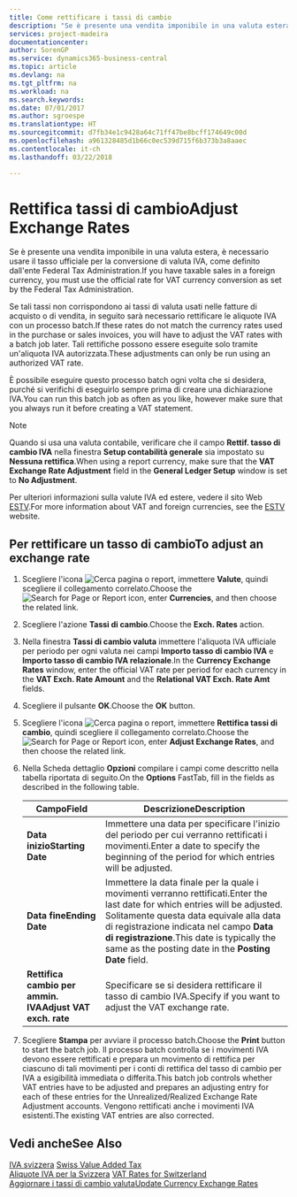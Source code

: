 ```yaml
---
title: Come rettificare i tassi di cambio
description: "Se è presente una vendita imponibile in una valuta estera, è necessario usare il tasso ufficiale per la conversione di valuta IVA, come definito dall'ente Federal Tax Administration."
services: project-madeira
documentationcenter: 
author: SorenGP
ms.service: dynamics365-business-central
ms.topic: article
ms.devlang: na
ms.tgt_pltfrm: na
ms.workload: na
ms.search.keywords: 
ms.date: 07/01/2017
ms.author: sgroespe
ms.translationtype: HT
ms.sourcegitcommit: d7fb34e1c9428a64c71ff47be8bcff174649c00d
ms.openlocfilehash: a961328485d1b66c0ec539d715f6b373b3a8aaec
ms.contentlocale: it-ch
ms.lasthandoff: 03/22/2018

---
```

# <a name="adjust-exchange-rates"></a><span data-ttu-id="99fbc-103">Rettifica tassi di cambio</span><span class="sxs-lookup"><span data-stu-id="99fbc-103">Adjust Exchange Rates</span></span>
<span data-ttu-id="99fbc-104">Se è presente una vendita imponibile in una valuta estera, è necessario usare il tasso ufficiale per la conversione di valuta IVA, come definito dall'ente Federal Tax Administration.</span><span class="sxs-lookup"><span data-stu-id="99fbc-104">If you have taxable sales in a foreign currency, you must use the official rate for VAT currency conversion as set by the Federal Tax Administration.</span></span>  

<span data-ttu-id="99fbc-105">Se tali tassi non corrispondono ai tassi di valuta usati nelle fatture di acquisto o di vendita, in seguito sarà necessario rettificare le aliquote IVA con un processo batch.</span><span class="sxs-lookup"><span data-stu-id="99fbc-105">If these rates do not match the currency rates used in the purchase or sales invoices, you will have to adjust the VAT rates with a batch job later.</span></span> <span data-ttu-id="99fbc-106">Tali rettifiche possono essere eseguite solo tramite un'aliquota IVA autorizzata.</span><span class="sxs-lookup"><span data-stu-id="99fbc-106">These adjustments can only be run using an authorized VAT rate.</span></span>  

<span data-ttu-id="99fbc-107">È possibile eseguire questo processo batch ogni volta che si desidera, purché si verifichi di eseguirlo sempre prima di creare una dichiarazione IVA.</span><span class="sxs-lookup"><span data-stu-id="99fbc-107">You can run this batch job as often as you like, however make sure that you always run it before creating a VAT statement.</span></span>  

> [!NOTE]  
>  <span data-ttu-id="99fbc-108">Quando si usa una valuta contabile, verificare che il campo **Rettif. tasso di cambio IVA** nella finestra **Setup contabilità generale** sia impostato su **Nessuna rettifica**.</span><span class="sxs-lookup"><span data-stu-id="99fbc-108">When using a report currency, make sure that the **VAT Exchange Rate Adjustment** field in the **General Ledger Setup** window is set to **No Adjustment**.</span></span>  

<span data-ttu-id="99fbc-109">Per ulteriori informazioni sulla valute IVA ed estere, vedere il sito Web [ESTV](http://go.microsoft.com/fwlink/?LinkId=285999).</span><span class="sxs-lookup"><span data-stu-id="99fbc-109">For more information about VAT and foreign currencies, see the [ESTV](http://go.microsoft.com/fwlink/?LinkId=285999) website.</span></span>  

## <a name="to-adjust-an-exchange-rate"></a><span data-ttu-id="99fbc-110">Per rettificare un tasso di cambio</span><span class="sxs-lookup"><span data-stu-id="99fbc-110">To adjust an exchange rate</span></span>  

1.  <span data-ttu-id="99fbc-111">Scegliere l'icona ![Cerca pagina o report](../../media/ui-search/search_small.png "icona Cerca pagina o report"), immettere **Valute**, quindi scegliere il collegamento correlato.</span><span class="sxs-lookup"><span data-stu-id="99fbc-111">Choose the ![Search for Page or Report](../../media/ui-search/search_small.png "Search for Page or Report icon") icon, enter **Currencies**, and then choose the related link.</span></span>  
2.  <span data-ttu-id="99fbc-112">Scegliere l'azione **Tassi di cambio**.</span><span class="sxs-lookup"><span data-stu-id="99fbc-112">Choose the **Exch. Rates** action.</span></span>  
3.  <span data-ttu-id="99fbc-113">Nella finestra **Tassi di cambio valuta** immettere l'aliquota IVA ufficiale per periodo per ogni valuta nei campi **Importo tasso di cambio IVA** e **Importo tasso di cambio IVA relazionale**.</span><span class="sxs-lookup"><span data-stu-id="99fbc-113">In the **Currency Exchange Rates** window, enter the official VAT rate per period for each currency in the **VAT Exch. Rate Amount** and the **Relational VAT Exch. Rate Amt** fields.</span></span>  
4.  <span data-ttu-id="99fbc-114">Scegliere il pulsante **OK**.</span><span class="sxs-lookup"><span data-stu-id="99fbc-114">Choose the **OK** button.</span></span>  
5.  <span data-ttu-id="99fbc-115">Scegliere l'icona ![Cerca pagina o report](../../media/ui-search/search_small.png "icona Cerca pagina o report"), immettere **Rettifica tassi di cambio**, quindi scegliere il collegamento correlato.</span><span class="sxs-lookup"><span data-stu-id="99fbc-115">Choose the ![Search for Page or Report](../../media/ui-search/search_small.png "Search for Page or Report icon") icon, enter **Adjust Exchange Rates**, and then choose the related link.</span></span>  
6.  <span data-ttu-id="99fbc-116">Nella Scheda dettaglio **Opzioni** compilare i campi come descritto nella tabella riportata di seguito.</span><span class="sxs-lookup"><span data-stu-id="99fbc-116">On the **Options** FastTab, fill in the fields as described in the following table.</span></span>   

    |<span data-ttu-id="99fbc-117">Campo</span><span class="sxs-lookup"><span data-stu-id="99fbc-117">Field</span></span>|<span data-ttu-id="99fbc-118">Descrizione</span><span class="sxs-lookup"><span data-stu-id="99fbc-118">Description</span></span>|  
    |---------------------------------|---------------------------------------|  
    |<span data-ttu-id="99fbc-119">**Data inizio**</span><span class="sxs-lookup"><span data-stu-id="99fbc-119">**Starting Date**</span></span>|<span data-ttu-id="99fbc-120">Immettere una data per specificare l'inizio del periodo per cui verranno rettificati i movimenti.</span><span class="sxs-lookup"><span data-stu-id="99fbc-120">Enter a date to specify the beginning of the period for which entries will be adjusted.</span></span>|  
    |<span data-ttu-id="99fbc-121">**Data fine**</span><span class="sxs-lookup"><span data-stu-id="99fbc-121">**Ending Date**</span></span>|<span data-ttu-id="99fbc-122">Immettere la data finale per la quale i movimenti verranno rettificati.</span><span class="sxs-lookup"><span data-stu-id="99fbc-122">Enter the last date for which entries will be adjusted.</span></span> <span data-ttu-id="99fbc-123">Solitamente questa data equivale alla data di registrazione indicata nel campo **Data di registrazione**.</span><span class="sxs-lookup"><span data-stu-id="99fbc-123">This date is typically the same as the posting date in the **Posting Date** field.</span></span>|  
    |<span data-ttu-id="99fbc-124">**Rettifica cambio per ammin. IVA**</span><span class="sxs-lookup"><span data-stu-id="99fbc-124">**Adjust VAT exch. rate**</span></span>|<span data-ttu-id="99fbc-125">Specificare se si desidera rettificare il tasso di cambio IVA.</span><span class="sxs-lookup"><span data-stu-id="99fbc-125">Specify if you want to adjust the VAT exchange rate.</span></span>|  

7.  <span data-ttu-id="99fbc-126">Scegliere **Stampa** per avviare il processo batch.</span><span class="sxs-lookup"><span data-stu-id="99fbc-126">Choose the **Print** button to start the batch job.</span></span> <span data-ttu-id="99fbc-127">Il processo batch controlla se i movimenti IVA devono essere rettificati e prepara un movimento di rettifica per ciascuno di tali movimenti per i conti di rettifica del tasso di cambio per IVA a esigibilità immediata o differita.</span><span class="sxs-lookup"><span data-stu-id="99fbc-127">This batch job controls whether VAT entries have to be adjusted and prepares an adjusting entry for each of these entries for the Unrealized/Realized Exchange Rate Adjustment accounts.</span></span> <span data-ttu-id="99fbc-128">Vengono rettificati anche i movimenti IVA esistenti.</span><span class="sxs-lookup"><span data-stu-id="99fbc-128">The existing VAT entries are also corrected.</span></span>  

## <a name="see-also"></a><span data-ttu-id="99fbc-129">Vedi anche</span><span class="sxs-lookup"><span data-stu-id="99fbc-129">See Also</span></span>  
 <span data-ttu-id="99fbc-130">[IVA svizzera](swiss-value-added-tax.md) </span><span class="sxs-lookup"><span data-stu-id="99fbc-130">[Swiss Value Added Tax](swiss-value-added-tax.md) </span></span>  
 <span data-ttu-id="99fbc-131">[Aliquote IVA per la Svizzera](vat-rates-for-switzerland.md) </span><span class="sxs-lookup"><span data-stu-id="99fbc-131">[VAT Rates for Switzerland](vat-rates-for-switzerland.md) </span></span>  
[<span data-ttu-id="99fbc-132">Aggiornare i tassi di cambio valuta</span><span class="sxs-lookup"><span data-stu-id="99fbc-132">Update Currency Exchange Rates</span></span>](../../finance-how-update-currencies.md)


